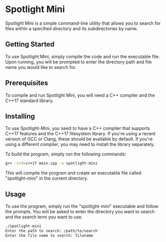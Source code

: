 # Spotlight Mini

Spotlight Mini is a simple command-line utility that allows you to search for files within a specified directory and its subdirectories by name. 

## Getting Started

To use Spotlight Mini, simply compile the code and run the executable file. Upon running, you will be prompted to enter the directory path and file name you would like to search for. 

## Prerequisites

To compile and run Spotlight Mini, you will need a C++ compiler and the C++17 standard library.

## Installing

To use Spotlight-Mini, you need to have a C++ compiler that supports C++17 features and the C++17 filesystem library. If you're using a recent version of GCC or Clang, these should be available by default. If you're using a different compiler, you may need to install the library separately.

To build the program, simply run the following commands:

```bash
g++ -std=c++17 main.cpp -o spotlight-mini

```

This will compile the program and create an executable file called "spotlight-mini" in the current directory.

## Usage

To use the program, simply run the "spotlight-mini" executable and follow the prompts. You will be asked to enter the directory you want to search and the search term you want to use.

```bash
./spotlight-mini
Enter the path to search: /path/to/search
Enter the file name to search: filename
```